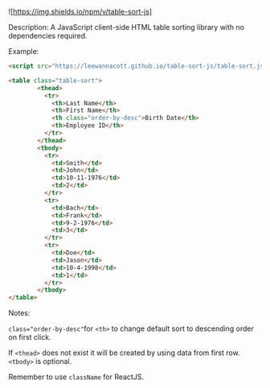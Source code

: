 ![https://img.shields.io/npm/v/table-sort-js]

Description: A JavaScript client-side HTML table sorting library with no dependencies required. 

Example:
```html
<script src="https://leewannacott.github.io/table-sort-js/table-sort.js"></script>

<table class="table-sort">
        <thead>
          <tr>
            <th>Last Name</th>
            <th>First Name</th>
            <th class="order-by-desc">Birth Date</th>
            <th>Employee ID</th>
          </tr>
        </thead>
        <tbody>
          <tr>
            <td>Smith</td>
            <td>John</td>
            <td>10-11-1976</td>
            <td>2</td>
          </tr>
          <tr>
            <td>Bach</td>
            <td>Frank</td>
            <td>9-2-1976</td>
            <td>3</td>
          </tr>
          <tr>
            <td>Doe</td>
            <td>Jason</td>
            <td>10-4-1998</td>
            <td>1</td>
          </tr>
        </tbody>
</table>
```
Notes:

`class="order-by-desc"`for `<th>` to change default sort to descending order on first click.

If `<thead>` does not exist it will be created by using data from first row. `<tbody>` is optional.

Remember to use `className` for ReactJS.
